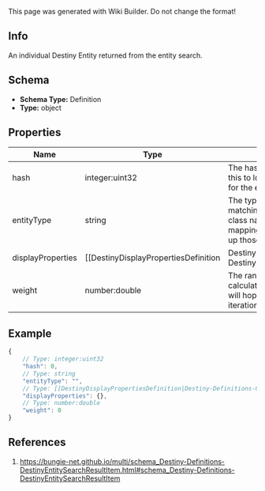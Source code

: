 <span class="wiki-builder">This page was generated with Wiki Builder. Do not change the format!</span>

## Info
An individual Destiny Entity returned from the entity search.

## Schema
* **Schema Type:** Definition
* **Type:** object

## Properties
Name | Type | Description
---- | ---- | -----------
hash | integer:uint32 | The hash identifier of the entity. You will use this to look up the DestinyDefinition relevant for the entity found.
entityType | string | The type of entity, returned as a string matching the DestinyDefinition's contract class name. You'll have to have your own mapping from class names to actually looking up those definitions in the manifest databases.
displayProperties | [[DestinyDisplayPropertiesDefinition|Destiny-Definitions-Common-DestinyDisplayPropertiesDefinition]]:Definition | Basic display properties on the entity, so you don't have to look up the definition to show basic results for the item.
weight | number:double | The ranking value for sorting that we calculated using our relevance formula. This will hopefully get better with time and iteration.

## Example
```javascript
{
    // Type: integer:uint32
    "hash": 0,
    // Type: string
    "entityType": "",
    // Type: [[DestinyDisplayPropertiesDefinition|Destiny-Definitions-Common-DestinyDisplayPropertiesDefinition]]:Definition
    "displayProperties": {},
    // Type: number:double
    "weight": 0
}

```

## References
1. https://bungie-net.github.io/multi/schema_Destiny-Definitions-DestinyEntitySearchResultItem.html#schema_Destiny-Definitions-DestinyEntitySearchResultItem
